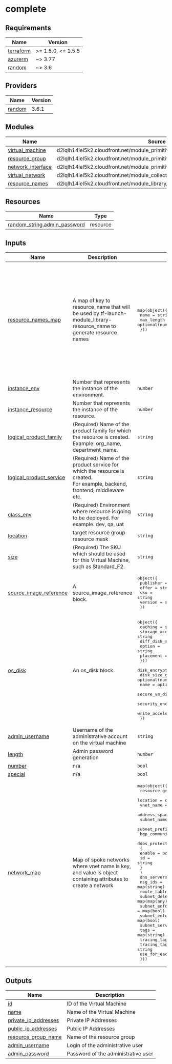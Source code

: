# complete

<!-- BEGINNING OF PRE-COMMIT-TERRAFORM DOCS HOOK -->
## Requirements

| Name | Version |
|------|---------|
| <a name="requirement_terraform"></a> [terraform](#requirement\_terraform) | >= 1.5.0, <= 1.5.5 |
| <a name="requirement_azurerm"></a> [azurerm](#requirement\_azurerm) | ~> 3.77 |
| <a name="requirement_random"></a> [random](#requirement\_random) | ~> 3.6 |

## Providers

| Name | Version |
|------|---------|
| <a name="provider_random"></a> [random](#provider\_random) | 3.6.1 |

## Modules

| Name | Source | Version |
|------|--------|---------|
| <a name="module_virtual_machine"></a> [virtual\_machine](#module\_virtual\_machine) | d2lqlh14iel5k2.cloudfront.net/module_primitive/windows_virtual_machine/azurerm | ~> 1.0 |
| <a name="module_resource_group"></a> [resource\_group](#module\_resource\_group) | d2lqlh14iel5k2.cloudfront.net/module_primitive/resource_group/azurerm | ~> 1.0 |
| <a name="module_network_interface"></a> [network\_interface](#module\_network\_interface) | d2lqlh14iel5k2.cloudfront.net/module_primitive/network_interface/azurerm | ~> 1.0 |
| <a name="module_virtual_network"></a> [virtual\_network](#module\_virtual\_network) | d2lqlh14iel5k2.cloudfront.net/module_collection/virtual_network/azurerm | ~> 1.0 |
| <a name="module_resource_names"></a> [resource\_names](#module\_resource\_names) | d2lqlh14iel5k2.cloudfront.net/module_library/resource_name/launch | ~> 1.0 |

## Resources

| Name | Type |
|------|------|
| [random_string.admin_password](https://registry.terraform.io/providers/hashicorp/random/latest/docs/resources/string) | resource |

## Inputs

| Name | Description | Type | Default | Required |
|------|-------------|------|---------|:--------:|
| <a name="input_resource_names_map"></a> [resource\_names\_map](#input\_resource\_names\_map) | A map of key to resource\_name that will be used by tf-launch-module\_library-resource\_name to generate resource names | <pre>map(object({<br>    name       = string<br>    max_length = optional(number, 60)<br>  }))</pre> | <pre>{<br>  "network_interface": {<br>    "max_length": 80,<br>    "name": "iface"<br>  },<br>  "resource_group": {<br>    "max_length": 80,<br>    "name": "rg"<br>  },<br>  "virtual_machine": {<br>    "max_length": 15,<br>    "name": "vm"<br>  },<br>  "virtual_network_vnet": {<br>    "max_length": 80,<br>    "name": "vnet"<br>  }<br>}</pre> | no |
| <a name="input_instance_env"></a> [instance\_env](#input\_instance\_env) | Number that represents the instance of the environment. | `number` | `0` | no |
| <a name="input_instance_resource"></a> [instance\_resource](#input\_instance\_resource) | Number that represents the instance of the resource. | `number` | `0` | no |
| <a name="input_logical_product_family"></a> [logical\_product\_family](#input\_logical\_product\_family) | (Required) Name of the product family for which the resource is created.<br>    Example: org\_name, department\_name. | `string` | `"launch"` | no |
| <a name="input_logical_product_service"></a> [logical\_product\_service](#input\_logical\_product\_service) | (Required) Name of the product service for which the resource is created.<br>    For example, backend, frontend, middleware etc. | `string` | `"virtualmachine"` | no |
| <a name="input_class_env"></a> [class\_env](#input\_class\_env) | (Required) Environment where resource is going to be deployed. For example. dev, qa, uat | `string` | `"dev"` | no |
| <a name="input_location"></a> [location](#input\_location) | target resource group resource mask | `string` | n/a | yes |
| <a name="input_size"></a> [size](#input\_size) | (Required) The SKU which should be used for this Virtual Machine, such as Standard\_F2. | `string` | n/a | yes |
| <a name="input_source_image_reference"></a> [source\_image\_reference](#input\_source\_image\_reference) | A source\_image\_reference block. | <pre>object({<br>    publisher = string<br>    offer     = string<br>    sku       = string<br>    version   = string<br>  })</pre> | n/a | yes |
| <a name="input_os_disk"></a> [os\_disk](#input\_os\_disk) | An os\_disk block. | <pre>object({<br>    caching              = string<br>    storage_account_type = string<br>    diff_disk_settings = optional(object({<br>      option    = string<br>      placement = optional(string, "CacheDisk")<br>    }))<br>    disk_encryption_set_id           = optional(string)<br>    disk_size_gb                     = optional(number)<br>    name                             = optional(string)<br>    secure_vm_disk_encryption_set_id = optional(string)<br>    security_encryption_type         = optional(string)<br>    write_accelerator_enabled        = optional(bool, false)<br>  })</pre> | n/a | yes |
| <a name="input_admin_username"></a> [admin\_username](#input\_admin\_username) | Username of the administrative account on the virtual machine | `string` | n/a | yes |
| <a name="input_length"></a> [length](#input\_length) | Admin password generation | `number` | `24` | no |
| <a name="input_number"></a> [number](#input\_number) | n/a | `bool` | `true` | no |
| <a name="input_special"></a> [special](#input\_special) | n/a | `bool` | `false` | no |
| <a name="input_network_map"></a> [network\_map](#input\_network\_map) | Map of spoke networks where vnet name is key, and value is object containing attributes to create a network | <pre>map(object({<br>    resource_group_name = optional(string)<br>    location            = optional(string)<br>    vnet_name           = optional(string)<br>    address_space       = list(string)<br>    subnet_names        = list(string)<br>    subnet_prefixes     = list(string)<br>    bgp_community       = string<br>    ddos_protection_plan = object(<br>      {<br>        enable = bool<br>        id     = string<br>      }<br>    )<br>    dns_servers                                           = list(string)<br>    nsg_ids                                               = map(string)<br>    route_tables_ids                                      = map(string)<br>    subnet_delegation                                     = map(map(any))<br>    subnet_enforce_private_link_endpoint_network_policies = map(bool)<br>    subnet_enforce_private_link_service_network_policies  = map(bool)<br>    subnet_service_endpoints                              = map(list(string))<br>    tags                                                  = map(string)<br>    tracing_tags_enabled                                  = bool<br>    tracing_tags_prefix                                   = string<br>    use_for_each                                          = bool<br>  }))</pre> | n/a | yes |

## Outputs

| Name | Description |
|------|-------------|
| <a name="output_id"></a> [id](#output\_id) | ID of the Virtual Machine |
| <a name="output_name"></a> [name](#output\_name) | Name of the Virtual Machine |
| <a name="output_private_ip_addresses"></a> [private\_ip\_addresses](#output\_private\_ip\_addresses) | Private IP Addresses |
| <a name="output_public_ip_addresses"></a> [public\_ip\_addresses](#output\_public\_ip\_addresses) | Public IP Addresses |
| <a name="output_resource_group_name"></a> [resource\_group\_name](#output\_resource\_group\_name) | Name of the resource group |
| <a name="output_admin_username"></a> [admin\_username](#output\_admin\_username) | Login of the administrative user |
| <a name="output_admin_password"></a> [admin\_password](#output\_admin\_password) | Password of the administrative user |
<!-- END OF PRE-COMMIT-TERRAFORM DOCS HOOK -->
